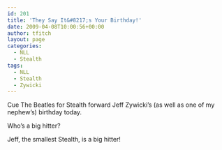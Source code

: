 ```yaml
---
id: 201
title: 'They Say It&#8217;s Your Birthday!'
date: 2009-04-08T10:00:56+00:00
author: tfitch
layout: page
categories:
  - NLL
  - Stealth
tags:
  - NLL
  - Stealth
  - Zywicki
---
```

Cue The Beatles for Stealth forward Jeff Zywicki&#8217;s (as well as one of my nephew&#8217;s) birthday today.

Who&#8217;s a big hitter?



Jeff, the smallest Stealth, is a big hitter!
